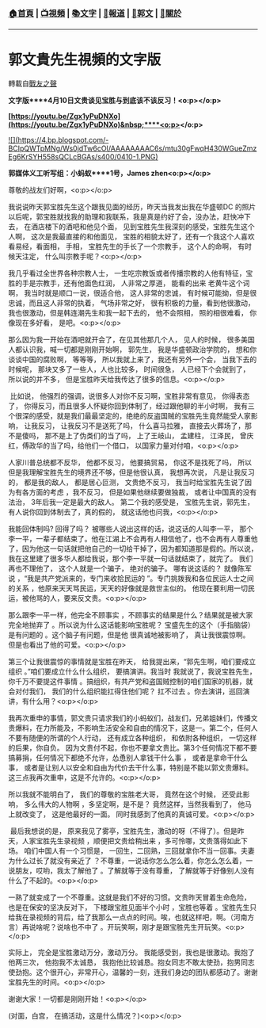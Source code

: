 ###  [:house:首頁](https://github.com/ourhimalayas/home) | [:tv:視頻](https://github.com/ourhimalayas/videos) | [:books:文字](https://github.com/ourhimalayas/txt) | [:newspaper:報道](https://github.com/ourhimalayas/news) | [:eagle:郭文](https://github.com/ourhimalayas/guomedia) | [:pray:關於](https://github.com/ourhimalayas/home/tree/master/about)
---
# 郭文貴先生視頻的文字版
轉載自[戰友之聲](http://littleantvoice.blogspot.com)

**文字版****4月10日文贵谈见宝胜与到底该不该反习！<o:p></o:p>**



**[https://youtu.be/Zgx1yPuDNXo](https://youtu.be/Zgx1yPuDNXo)&nbsp;****<o:p></o:p>**



[!\[\](https://4.bp.blogspot.com/-BCIpQWTpMNg/Ws0jdTw6cOI/AAAAAAAAC6s/mtu30gFwqH430WGueZmzEg6KrSYH558sQCLcBGAs/s400/0410-1.PNG)](https://4.bp.blogspot.com/-BCIpQWTpMNg/Ws0jdTw6cOI/AAAAAAAAC6s/mtu30gFwqH430WGueZmzEg6KrSYH558sQCLcBGAs/s1600/0410-1.PNG)





**郭媒体义工听写组：小蚂蚁****1号，James zhen<o:p></o:p>**



尊敬的战友们好啊，<o:p></o:p>



我说说昨天郭宝胜先生这个跟我见面的经历，昨天当我发出我在华盛顿DC&nbsp;的照片以后呢，郭宝胜就找我的助理和我联系，我是真是约好了会，没办法，赶快冲下去， 在酒店楼下的酒吧和他见个面， 见到宝胜先生我深刻的感受，宝胜先生这个人啊， 这次是我最直接的和他面见， 宝胜的相貌太好了，还有一个我这个人喜欢看易经，看面相， 手相， 宝胜先生的手长了一个宗教手， 这个人的命啊， 有时候天注定， 什么叫宗教手呢？<o:p></o:p>



我几乎看过全世界各种宗教人士， 一生吃宗教饭或者传播宗教的人他有特征，宝胜的手是宗教手，还有他面色红润， 人非常之厚道， 能看的出来 老黄牛这个词啊， 我当时就是顺口一说，很适合他， 这人非常的忠诚， 有时候可能拗，但是很忠诚，而且这人非常的执着， 气场非常之好， 很有积极的力量，看到他很激动， 我也很激动，但是韩连潮先生和我一起下去的， 他不会照相， 照的相很难看， 你像现在多好看， 是吧。<o:p></o:p>



那么因为我一开始在酒吧就开会了，在见其他那几个人， 见人的时候， 很多美国人都认识我，喊一切都是刚刚开始啊， 郭先生， 我是华盛顿政治学院的， 想和你谈谈中国的腐败啊， 等等等， 所以我就上来了，我还有另外一个会， 当我下去的时候呢， 那块又多了一些人，人也比较多， 时间很急， 人已经下个会就到了， 所以说的并不多， 但是宝胜昨天给我传达了很多的信息。<o:p></o:p>



&nbsp;比如说， 他强烈的强调，说很多人对你不反习啊，宝胜非常有意见， 你得表态了， 你得反习，而且很多人怀疑你回到体制了，经过跟他聊的半小时啊， 我有三个很深的感受，就是我们最最坚定的，绝绝的反盗国贼的宝胜先生竟然能受人家影响， 让我反习， 让我反习不是送死了吗， 什么喜马拉雅， 直接去火葬场了，那不是傻吗， 那不是上了伪类们的当了吗， 上了王岐山， 孟建柱， 江泽民， 曾庆红，傅政华的当了吗，给他们一个借口， 以国家力量对付咱，<o:p></o:p>



人家川普总统都不反华， 他都不反习， 他要搞贸易， 你这不是找死了吗， 所以但是我理解宝胜先生的境界还不够，但是他很认真， 我想再次说， 凡是让我反习的， 都是我的敌人， 都是居心叵测， 文贵绝不反习， 我当时给宝胜先生说了因为有各方面的考虑 ，我不反习， 但是如果他继续要做独裁， 或者让中国真的没有法治，&nbsp;3年后我一定是最大的敌人。 第二个我的感受是， 宝胜先生说，郭先生， 有人说你回到体制去了，真的假的， 就这话他也问我，<o:p></o:p>



我能回体制吗?&nbsp;回得了吗？ 被哪些人说出这样的话，说这话的人叫李一平， 那个李一平，一辈子都结束了。他在江湖上不会再有人相信他了，也不会再有人尊重他了，因为他这一句话就把他自己的一切给干掉了，因为都知道那是假的。所以说，我在这里建了很多华人都给我说，那个李一平就一句话就结束了，就完了。 我们再也不理他了， 这个人就是一个骗子， 绝对的骗子。 哪有说这话的？ 就像陈军说 ，“我是共产党派来的，专门来收拾民运的 ”。专门挑拨我和各位民运人士之间的关系 ，他原来天天骂民运，天天的好像就是救世主似的。 他现在要利用一切民运，被他骂的人，要来反文贵。<o:p></o:p>



那么跟李一平一样，他完全不顾事实 ，不顾事实的结果是什么？结果就是被大家完全地抛弃了 。所以说为什么这话能影响宝胜呢？ 宝盛先生的这个（手指脑袋）是有问题的 。这个脑子有问题，但是他 很真诚地被影响了， 真让我很震惊啊。 但是也看出了他的可爱。<o:p></o:p>



第三个让我很震惊的事情就是宝胜在昨天， 给我提出来，“郭先生啊，咱们要成立组织 。”咱们要成立什么什么组织， 要搞演讲。我当时 我就说了，我说宝胜先生，你千万不要提这件事情 。搞组织，有共产党和盗国贼控制的咱们国家的机器，就会对付我们， 我们的什么组织能扛得住他们呢？ 扛不过去 。你去演讲，巡回演讲，有什么用？<o:p></o:p>



我再次重申的事情，郭文贵只请求我们的小蚂蚁们，战友们，兄弟姐妹们，传播文贵爆料，在力所能及，不影响生活安全和自由的情况下，这是一。第二个，任何人不要有随便的所谓的个人行动， 还有成立各种组织， 和依附各种组织， 一切这样的后果，你自负。 因为文贵付不起，你也不要拿文贵比。第3个任何情况下都不要搞募捐，任何情况下都绝不允许，怂恿别人拿钱干什么事 ， 或者是拿命干什么事， 或者是让别人以安全和自由为代价去干什么事，特别是不能以郭文贵爆料。这三点我再次重申，这是不允许的。<o:p></o:p>



所以我就不能明白了， 我们的尊敬的宝胜老大哥， 竟然在这个时候， 还受此影响， 多么伟大的人物啊 ，多坚定啊，是不是？ 竟然这样，当然我看到了， 他马上就改变了， 这是他最好的一面。 同时我感到了他真的真诚可爱。<o:p></o:p>



&nbsp;最后我想说的是， 原来我见了雾亭，宝胜先生，激动的呀（不得了）。但是昨天，人家宝胜先生录视频 ，顺便把文贵给稍出来 ，多可怜哪，文贵落得如此下场。 咱们中国人有一个习惯是， 一回生，二回熟，三回就拿你不当一回事。夫妻为什么过长了就没有亲近了 ？不尊重，一说话你怎么怎么着，你怎么怎么着，一说朋友，哎哟，我太了解他了 。了解就等于没有尊重， 了解就等于好像别人没有什么了不起的。<o:p></o:p>

一熟了就变成了一个不尊重。这就是我们不好的习惯。文贵昨天冒着生命危险， 也是在保安的坚决反对下， 下楼跟宝胜见面半个小时 ，宝胜也等着 。宝胜先生只给我在录视频的背后，给了我那么一点点的时间。唉，也就这样吧，啊。（河南方言）再说啥呢？说啥也不中了 。开玩笑啊，刚才是跟宝胜先生开玩笑。<o:p></o:p>



实际上， 完全是宝胜激动万分，激动万分。 我能感受到，我也是很激动。我抱了他两三次， 他抱我不太诚恳， 我抱他比较诚恳。抱女同志不敢太使劲，抱男同志使劲抱。这个很开心，非常开心，温馨的一刻，连我们身边的团队都感动了。谢谢宝胜先生的时间。<o:p></o:p>



谢谢大家！一切都是刚刚开始！<o:p></o:p>



(对面，白宫， 在搞活动，这是什么情况？)<o:p></o:p>
  
<u></u><sub></sub><sup></sup><strike></strike>